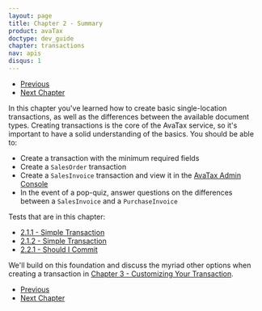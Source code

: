```yaml
---
layout: page
title: Chapter 2 - Summary
product: avaTax
doctype: dev_guide
chapter: transactions
nav: apis
disqus: 1
---
```

<ul class="pager">
  <li class="previous"><a href="/avatax/dev-guide/transactions/addresses/"><i class="glyphicon glyphicon-chevron-left"></i>Previous</a></li>
  <li class="next"><a href="/avatax/dev-guide/customizing-transaction/">Next Chapter<i class="glyphicon glyphicon-chevron-right"></i></a></li>
</ul>
In this chapter you've learned how to create basic single-location transactions, as well as the differences between the available document types. Creating transactions is the core of the AvaTax service, so it's important to have a solid understanding of the basics. You should be able to:
<ul class="dev-guide-list">
  <li>Create a transaction with the minimum required fields</li>
  <li>Create a <code>SalesOrder</code> transaction</li>
  <li>Create a <code>SalesInvoice</code> transaction and view it in the <a class="dev-guide-link" href="https://admin-development.avalara.net/">AvaTax Admin Console</a></li>
  <li>In the event of a pop-quiz, answer questions on the differences between a <code>SalesInvoice</code> and a <code>PurchaseInvoice</code></li>
</ul>

Tests that are in this chapter: 
<ul class="dev-guide-list">
  <li><a class="dev-guide-list" href="/avatax/dev-guide/transactions/simple-transaction/#test1">2.1.1 - Simple Transaction</a></li>
  <li><a class="dev-guide-list" href="/avatax/dev-guide/transactions/simple-transaction/#test2">2.1.2 - Simple Transaction</a></li>
  <li><a class="dev-guide-list" href="/avatax/dev-guide/transactions/should-i-commit/#test1">2.2.1 - Should I Commit</a></li>
</ul>

We'll build on this foundation and discuss the myriad other options when creating a transaction in <a class="dev-guide-link" href="/avatax/dev-guide/customizing-transaction/">Chapter 3 - Customizing Your Transaction</a>. 

<ul class="pager">
  <li class="previous"><a href="/avatax/dev-guide/transactions/addresses/"><i class="glyphicon glyphicon-chevron-left"></i>Previous</a></li>
  <li class="next"><a href="/avatax/dev-guide/customizing-transaction/">Next Chapter<i class="glyphicon glyphicon-chevron-right"></i></a></li>
</ul>